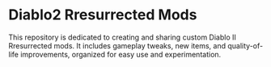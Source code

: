 # Diablo2 Rresurrected Mods

This repository is dedicated to creating and sharing custom Diablo II Rresurrected mods. It includes gameplay tweaks, new items, and quality-of-life improvements, organized for easy use and experimentation.
